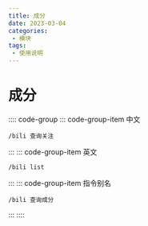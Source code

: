 ```yaml
---
title: 成分
date: 2023-03-04
categories:
 - 模块
tags:
 - 使用说明
---
```


# 成分

:::: code-group
::: code-group-item 中文
```
/bili 查询关注
```
:::
::: code-group-item 英文
```
/bili list
```
:::
::: code-group-item 指令别名
```
/bili 查询成分
```
:::
::::
